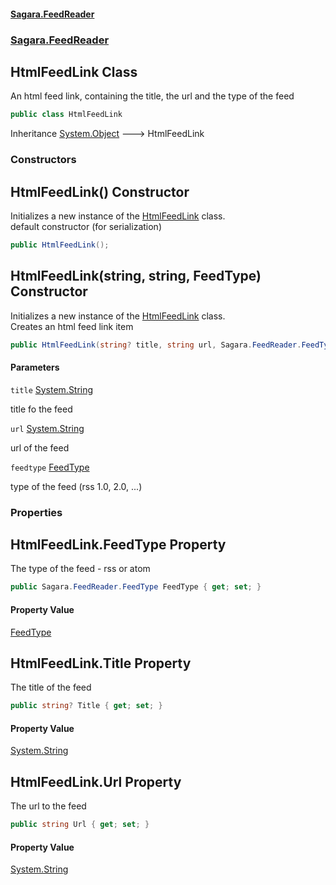 #### [Sagara.FeedReader](index.md 'index')
### [Sagara.FeedReader](index.md#Sagara.FeedReader 'Sagara.FeedReader')

## HtmlFeedLink Class

An html feed link, containing the title, the url and the type of the feed

```csharp
public class HtmlFeedLink
```

Inheritance [System.Object](https://docs.microsoft.com/en-us/dotnet/api/System.Object 'System.Object') &#129106; HtmlFeedLink
### Constructors

<a name='Sagara.FeedReader.HtmlFeedLink.HtmlFeedLink()'></a>

## HtmlFeedLink() Constructor

Initializes a new instance of the [HtmlFeedLink](Sagara.FeedReader.HtmlFeedLink.md 'Sagara.FeedReader.HtmlFeedLink') class.  
default constructor (for serialization)

```csharp
public HtmlFeedLink();
```

<a name='Sagara.FeedReader.HtmlFeedLink.HtmlFeedLink(string,string,Sagara.FeedReader.FeedType)'></a>

## HtmlFeedLink(string, string, FeedType) Constructor

Initializes a new instance of the [HtmlFeedLink](Sagara.FeedReader.HtmlFeedLink.md 'Sagara.FeedReader.HtmlFeedLink') class.  
Creates an html feed link item

```csharp
public HtmlFeedLink(string? title, string url, Sagara.FeedReader.FeedType feedtype);
```
#### Parameters

<a name='Sagara.FeedReader.HtmlFeedLink.HtmlFeedLink(string,string,Sagara.FeedReader.FeedType).title'></a>

`title` [System.String](https://docs.microsoft.com/en-us/dotnet/api/System.String 'System.String')

title fo the feed

<a name='Sagara.FeedReader.HtmlFeedLink.HtmlFeedLink(string,string,Sagara.FeedReader.FeedType).url'></a>

`url` [System.String](https://docs.microsoft.com/en-us/dotnet/api/System.String 'System.String')

url of the feed

<a name='Sagara.FeedReader.HtmlFeedLink.HtmlFeedLink(string,string,Sagara.FeedReader.FeedType).feedtype'></a>

`feedtype` [FeedType](Sagara.FeedReader.FeedType.md 'Sagara.FeedReader.FeedType')

type of the feed (rss 1.0, 2.0, ...)
### Properties

<a name='Sagara.FeedReader.HtmlFeedLink.FeedType'></a>

## HtmlFeedLink.FeedType Property

The type of the feed - rss or atom

```csharp
public Sagara.FeedReader.FeedType FeedType { get; set; }
```

#### Property Value
[FeedType](Sagara.FeedReader.FeedType.md 'Sagara.FeedReader.FeedType')

<a name='Sagara.FeedReader.HtmlFeedLink.Title'></a>

## HtmlFeedLink.Title Property

The title of the feed

```csharp
public string? Title { get; set; }
```

#### Property Value
[System.String](https://docs.microsoft.com/en-us/dotnet/api/System.String 'System.String')

<a name='Sagara.FeedReader.HtmlFeedLink.Url'></a>

## HtmlFeedLink.Url Property

The url to the feed

```csharp
public string Url { get; set; }
```

#### Property Value
[System.String](https://docs.microsoft.com/en-us/dotnet/api/System.String 'System.String')